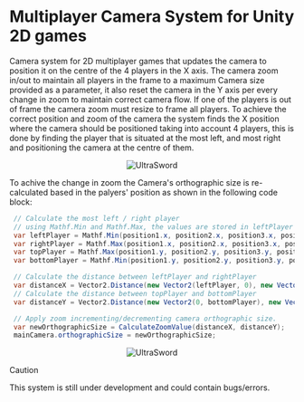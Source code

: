 # Multiplayer Camera System for Unity 2D games

Camera system for 2D multiplayer games that updates the camera to position it on the centre of the 4 players in the X axis. The camera zoom in/out to maintain all players in the frame to a maximum Camera size provided as a parameter, it also reset the camera in the Y axis per every change in zoom to maintain correct camera flow. 
If one of the players is out of frame the camera zoom must resize to frame all players.
To achieve the correct position and zoom of the camera the system finds the X position where the camera should be positioned taking into account 4 players, this is done by finding the player that is situated at the most left, and most right and positioning the camera at the centre of them.

<p align="center">
    <img src="https://github.com/MethodCa/MultiplayerCameraSystem/assets/15893276/6e0ac8f9-80a1-4301-844e-926424e28e9f" alt="UltraSword">
</p>

To achive the change in zoom the Camera's orthographic size is re-calculated based in the palyers' position as shown in the following code block:
```c#
 // Calculate the most left / right player
 // using Mathf.Min and Mathf.Max, the values are stored in leftPlayer and rightPlayer.
 var leftPlayer = Mathf.Min(position1.x, position2.x, position3.x, position4.x);
 var rightPlayer = Mathf.Max(position1.x, position2.x, position3.x, position4.x);
 var topPlayer = Mathf.Max(position1.y, position2.y, position3.y, position4.y);
 var bottomPlayer = Mathf.Min(position1.y, position2.y, position3.y, position4.y);

 // Calculate the distance between leftPlayer and rightPlayer
 var distanceX = Vector2.Distance(new Vector2(leftPlayer, 0), new Vector2(rightPlayer, 0));
 // Calculate the distance between topPlayer and bottomPlayer
 var distanceY = Vector2.Distance(new Vector2(0, bottomPlayer), new Vector2(0, topPlayer));

 // Apply zoom incrementing/decrementing camera orthographic size.
 var newOrthographicSize = CalculateZoomValue(distanceX, distanceY);
 mainCamera.orthographicSize = newOrthographicSize;
```


<p align="center">
    <img src="https://github.com/MethodCa/MultiplayerCameraSystem/assets/15893276/83eab164-8cd6-4201-b266-08969dacf0ce" alt="UltraSword">
</p>


> [!CAUTION]
> This system is still under development and could contain bugs/errors.
